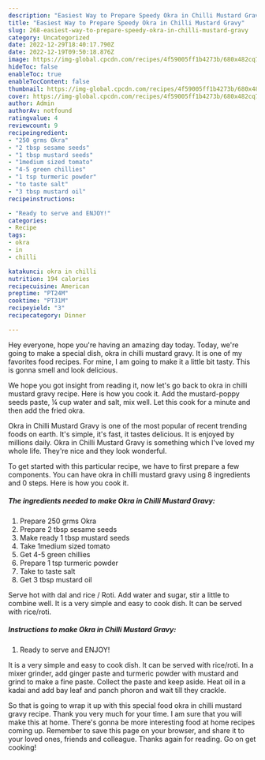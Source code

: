 ```yaml
---
description: "Easiest Way to Prepare Speedy Okra in Chilli Mustard Gravy"
title: "Easiest Way to Prepare Speedy Okra in Chilli Mustard Gravy"
slug: 268-easiest-way-to-prepare-speedy-okra-in-chilli-mustard-gravy
category: Uncategorized
date: 2022-12-29T18:40:17.790Z
date: 2022-12-19T09:50:18.876Z
image: https://img-global.cpcdn.com/recipes/4f59005ff1b4273b/680x482cq70/okra-in-chilli-mustard-gravy-recipe-main-photo.jpg
hideToc: false
enableToc: true
enableTocContent: false
thumbnail: https://img-global.cpcdn.com/recipes/4f59005ff1b4273b/680x482cq70/okra-in-chilli-mustard-gravy-recipe-main-photo.jpg
cover: https://img-global.cpcdn.com/recipes/4f59005ff1b4273b/680x482cq70/okra-in-chilli-mustard-gravy-recipe-main-photo.jpg
author: Admin
authorAv: notfound
ratingvalue: 4
reviewcount: 9
recipeingredient:
- "250 grms Okra"
- "2 tbsp sesame seeds"
- "1 tbsp mustard seeds"
- "1medium sized tomato"
- "4-5 green chillies"
- "1 tsp turmeric powder"
- "to taste salt"
- "3 tbsp mustard oil"
recipeinstructions:

- "Ready to serve and ENJOY!"
categories:
- Recipe
tags:
- okra
- in
- chilli

katakunci: okra in chilli 
nutrition: 194 calories
recipecuisine: American
preptime: "PT24M"
cooktime: "PT31M"
recipeyield: "3"
recipecategory: Dinner

---
```



Hey everyone, hope you're having an amazing day today. Today, we're going to make a special dish, okra in chilli mustard gravy. It is one of my favorites food recipes. For mine, I am going to make it a little bit tasty. This is gonna smell and look delicious.

We hope you got insight from reading it, now let&#39;s go back to okra in chilli mustard gravy recipe. Here is how you cook it. Add the mustard-poppy seeds paste, ¼ cup water and salt, mix well. Let this cook for a minute and then add the fried okra.

Okra in Chilli Mustard Gravy is one of the most popular of recent trending foods on earth. It's simple, it's fast, it tastes delicious. It is enjoyed by millions daily. Okra in Chilli Mustard Gravy is something which I've loved my whole life. They're nice and they look wonderful.


To get started with this particular recipe, we have to first prepare a few components. You can have okra in chilli mustard gravy using 8 ingredients and 0 steps. Here is how you cook it.

<!--inarticleads1-->

##### The ingredients needed to make Okra in Chilli Mustard Gravy:

1. Prepare 250 grms Okra
1. Prepare 2 tbsp sesame seeds
1. Make ready 1 tbsp mustard seeds
1. Take 1medium sized tomato
1. Get 4-5 green chillies
1. Prepare 1 tsp turmeric powder
1. Take to taste salt
1. Get 3 tbsp mustard oil


Serve hot with dal and rice / Roti. Add water and sugar, stir a little to combine well. It is a very simple and easy to cook dish. It can be served with rice/roti. 

<!--inarticleads2-->

##### Instructions to make Okra in Chilli Mustard Gravy:


1. Ready to serve and ENJOY!

It is a very simple and easy to cook dish. It can be served with rice/roti. In a mixer grinder, add ginger paste and turmeric powder with mustard and grind to make a fine paste. Collect the paste and keep aside. Heat oil in a kadai and add bay leaf and panch phoron and wait till they crackle. 

So that is going to wrap it up with this special food okra in chilli mustard gravy recipe. Thank you very much for your time. I am sure that you will make this at home. There's gonna be more interesting food at home recipes coming up. Remember to save this page on your browser, and share it to your loved ones, friends and colleague. Thanks again for reading. Go on get cooking!
